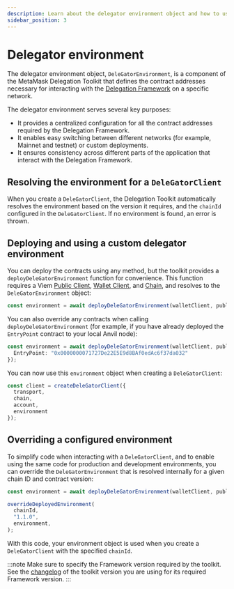 ```yaml
---
description: Learn about the delegator environment object and how to use it.
sidebar_position: 3
---
```


# Delegator environment

The delegator environment object, `DeleGatorEnvironment`, is a component of the MetaMask Delegation Toolkit that defines the contract addresses
necessary for interacting with the [Delegation Framework](delegation.md#delegation-framework) on a specific network.

The delegator environment serves several key purposes:

- It provides a centralized configuration for all the contract addresses required by the Delegation Framework.
- It enables easy switching between different networks (for example, Mainnet and testnet) or custom deployments.
- It ensures consistency across different parts of the application that interact with the Delegation Framework.

## Resolving the environment for a `DeleGatorClient`

When you create a `DeleGatorClient`, the Delegation Toolkit automatically resolves the environment based on the version it requires, and the `chainId` configured in the `DeleGatorClient`. If no environment is found, an error is thrown.

## Deploying and using a custom delegator environment

You can deploy the contracts using any method, but the toolkit provides a `deployDeleGatorEnvironment` function for convenience.
This function requires a Viem [Public Client](https://viem.sh/docs/clients/public.html), [Wallet Client](https://viem.sh/docs/clients/wallet.html), and [Chain](https://viem.sh/docs/glossary/types#chain),
and resolves to the `DeleGatorEnvironment` object:

```typescript
const environment = await deployDeleGatorEnvironment(walletClient, publicClient, chain);
```

You can also override any contracts when calling `deployDeleGatorEnvironment` (for example, if you have already deployed the `EntryPoint` contract to your local Anvil node):

```typescript
const environment = await deployDeleGatorEnvironment(walletClient, publicClient, chain, {
  EntryPoint: "0x0000000071727De22E5E9d8BAf0edAc6f37da032"
});
```

You can now use this `environment` object when creating a `DeleGatorClient`:

```typescript
const client = createDeleGatorClient({
  transport,
  chain,
  account,
  environment
});
```

## Overriding a configured environment

To simplify code when interacting with a `DeleGatorClient`, and to enable using the same code for production and development environments,
you can override the `DeleGatorEnvironment` that is resolved internally for a given chain ID and contract version:

```typescript
const environment = await deployDeleGatorEnvironment(walletClient, publicClient, chain);

overrideDeployedEnvironment(
  chainId,
  "1.1.0",
  environment,
);
```

With this code, your environment object is used when you create a `DeleGatorClient` with the specified `chainId`.

:::note
Make sure to specify the Framework version required by the toolkit.
See the [changelog](../changelog/0.10.0) of the toolkit version you are using for its required Framework version.
:::
